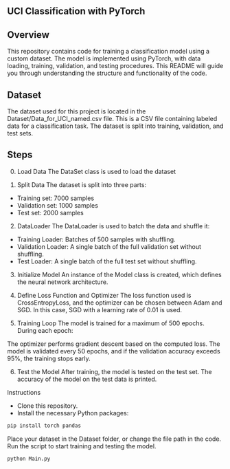 ## UCI Classification with PyTorch

## Overview
This repository contains code for training a classification model using a custom dataset. The model is implemented using PyTorch, with data loading, training, validation, and testing procedures. This README will guide you through understanding the structure and functionality of the code.

## Dataset
The dataset used for this project is located in the Dataset/Data_for_UCI_named.csv file. This is a CSV file containing labeled data for a classification task. The dataset is split into training, validation, and test sets.

## Steps
0. Load Data
The DataSet class is used to load the dataset

1. Split Data
The dataset is split into three parts:

* Training set: 7000 samples
* Validation set: 1000 samples
* Test set: 2000 samples

2. DataLoader
The DataLoader is used to batch the data and shuffle it:

* Training Loader: Batches of 500 samples with shuffling.
* Validation Loader: A single batch of the full validation set without shuffling.
* Test Loader: A single batch of the full test set without shuffling.

3. Initialize Model
An instance of the Model class is created, which defines the neural network architecture.

4. Define Loss Function and Optimizer
The loss function used is CrossEntropyLoss, and the optimizer can be chosen between Adam and SGD. In this case, SGD with a learning rate of 0.01 is used.

5. Training Loop
The model is trained for a maximum of 500 epochs. During each epoch:

The optimizer performs gradient descent based on the computed loss.
The model is validated every 50 epochs, and if the validation accuracy exceeds 95%, the training stops early.

6. Test the Model
After training, the model is tested on the test set. The accuracy of the model on the test data is printed.

Instructions
* Clone this repository.
* Install the necessary Python packages:
```bash
pip install torch pandas
```
Place your dataset in the Dataset folder, or change the file path in the code.
Run the script to start training and testing the model.
```bash
python Main.py
```
